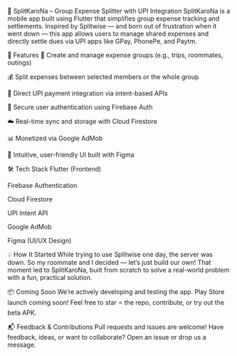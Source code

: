 📱 SplitKaroNa – Group Expense Splitter with UPI Integration
SplitKaroNa is a mobile app built using Flutter that simplifies group expense tracking and settlements. Inspired by Splitwise — and born out of frustration when it went down — this app allows users to manage shared expenses and directly settle dues via UPI apps like GPay, PhonePe, and Paytm.

🚀 Features
🔄 Create and manage expense groups (e.g., trips, roommates, outings)

💰 Split expenses between selected members or the whole group

📲 Direct UPI payment integration via intent-based APIs

🔐 Secure user authentication using Firebase Auth

☁️ Real-time sync and storage with Cloud Firestore

📊 Monetized via Google AdMob

🎨 Intuitive, user-friendly UI built with Figma

🛠️ Tech Stack
Flutter (Frontend)

Firebase Authentication

Cloud Firestore

UPI Intent API

Google AdMob

Figma (UI/UX Design)

💡 How It Started
While trying to use Splitwise one day, the server was down. So my roommate and I decided — let’s just build our own!
That moment led to SplitKaroNa, built from scratch to solve a real-world problem with a fun, practical solution.

📦 Coming Soon
We’re actively developing and testing the app. Play Store launch coming soon!
Feel free to star ⭐ the repo, contribute, or try out the beta APK.

📬 Feedback & Contributions
Pull requests and issues are welcome!
Have feedback, ideas, or want to collaborate? Open an issue or drop us a message.
